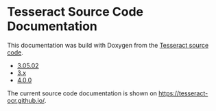 # Tesseract Source Code Documentation

This documentation was build with Doxygen from the
[Tesseract source code](https://github.com/tesseract-ocr/tesseract).

- [3.05.02](3.05.02/)
- [3.x](3.x/)
- [4.0.0](4.0.0/)

The current source code documentation is shown on https://tesseract-ocr.github.io/.
